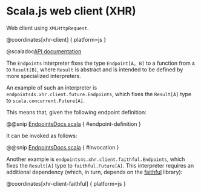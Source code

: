 # Scala.js web client (XHR)

Web client using `XMLHttpRequest`.

@coordinates[xhr-client] { platform=js }

@scaladoc[API documentation](endpoints4s.xhr.index)

The `Endpoints` interpreter fixes the type `Endpoint[A, B]` to a function
from `A` to `Result[B]`, where `Result` is abstract and is intended
to be defined by more specialized interpreters.

An example of such an interpreter is `endpoints4s.xhr.client.future.Endpoints`,
which fixes the `Result[A]` type to `scala.concurrent.Future[A]`.

This means that, given the following endpoint definition:

@@snip [EndpointsDocs.scala](/client/src/test/scala/endpoints4s/xhr/future/EndpointsDocs.scala) { #endpoint-definition }

It can be invoked as follows:

@@snip [EndpointsDocs.scala](/client/src/test/scala/endpoints4s/xhr/future/EndpointsDocs.scala) { #invocation }

Another example is `endpoints4s.xhr.client.faithful.Endpoints`, which fixes
the `Result[A]` type to `faithful.Future[A]`. This interpreter requires
an additional dependency (which, in turn, depends on the
[faithful](https://github.com/julienrf/faithful) library):

@coordinates[xhr-client-faithful] { platform=js }
